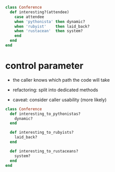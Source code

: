```ruby
class Conference
  def interesting?(attendee)
    case attendee
    when 'pythonista' then dynamic?
    when 'rubyist'    then laid_back?
    when 'rustacean'  then system?
    end
  end
end
```


# control parameter

* the caller knows which path the code will take
<!-- .element: class="fragment" -->
* refactoring: split into dedicated methods
<!-- .element: class="fragment" -->
* caveat: consider caller usability (more likely)
<!-- .element: class="fragment" -->


```ruby
class Conference
  def interesting_to_pythonistas?
    dynamic?
  end

  def interesting_to_rubyists?
    laid_back?
  end

  def interesting_to_rustaceans?
    system?
  end
end
```
